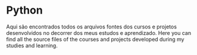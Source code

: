 # Python
Aqui são encontrados todos os arquivos fontes dos cursos e projetos desenvolvidos no decorrer dos meus estudos e aprendizado.
Here you can find all the source files of the courses and projects developed during my studies and learning.

